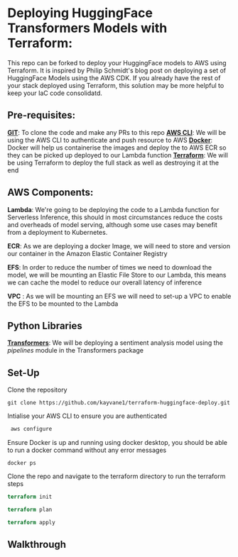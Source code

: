# Deploying HuggingFace Transformers Models with Terraform:

This repo can be forked to deploy your HuggingFace models to AWS using Terraform. It is inspired by Philip Schmidt's blog post on deploying a set of HuggingFace Models using the AWS CDK. If you already have the rest of your stack deployed using Terraform, this solution may be more helpful to keep your IaC code consolidatd.

## Pre-requisites:
[**GIT**](https://github.com/): To clone the code and make any PRs to this repo
[**AWS CLI**](https://aws.amazon.com/cli/): We will be using the AWS CLI to authenticate and push resource to AWS
[**Docker**](https://www.docker.com/): Docker will help us containerise the images and deploy the to AWS ECR so they can be picked up deployed to our Lambda function
[**Terraform**](https://www.terraform.io/): We will be using Terraform to deploy the full stack as well as destroying it at the end

## AWS Components:

**Lambda**: We're going to be deploying the code to a Lambda function for Serverless Inference, this should in most circumstances reduce the costs and overheads of model serving, although some use cases may benefit from a deployment to Kubernetes.

**ECR**: As we are deploying a docker Image, we will need to store and version our container in the Amazon Elastic Container Registry

**EFS**: In order to reduce the number of times we need to download the model, we will be mounting an Elastic File Store to our Lambda, this means we can cache the model to reduce our overall latency of inference

**VPC** : As we will be mounting an EFS we will need to set-up a VPC to enable the EFS to be mounted to the Lambda

## Python Libraries

[**Transformers**](https://github.com/huggingface/transformers): We will be deploying a sentiment analysis model using the *pipelines* module in the Transformers package

## Set-Up

Clone the repository

```git
git clone https://github.com/kayvane1/terraform-huggingface-deploy.git
```

Intialise your AWS CLI to ensure you are authenticated

```bash
 aws configure
```

Ensure Docker is up and running using docker desktop, you should be able to run a docker command without any error messages

```Docker 
docker ps
```

Clone the repo and navigate to the terraform directory to run the terraform steps

``` Terraform
terraform init

terraform plan

terraform apply
```

## Walkthrough

